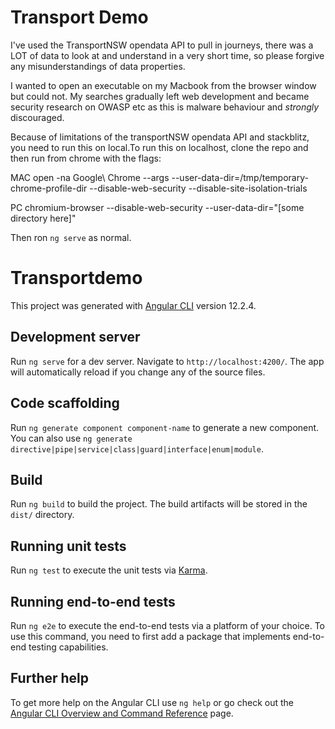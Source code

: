 # Transport Demo

I've used the TransportNSW opendata API to pull in journeys, there was a LOT of data to look at and understand in a very short time, so please forgive any misunderstandings of data properties.

I wanted to open an executable on my Macbook from the browser window but could not. My searches gradually left web development and became security research on OWASP etc as this is malware behaviour and _strongly_ discouraged.

Because of limitations of the transportNSW opendata API and stackblitz, you need to run this on local.To run this on localhost, clone the repo and then run from chrome with the flags:

MAC
open -na Google\ Chrome --args --user-data-dir=/tmp/temporary-chrome-profile-dir --disable-web-security --disable-site-isolation-trials

PC
chromium-browser --disable-web-security --user-data-dir="[some directory here]"

Then ron `ng serve` as normal.

# Transportdemo

This project was generated with [Angular CLI](https://github.com/angular/angular-cli) version 12.2.4.

## Development server

Run `ng serve` for a dev server. Navigate to `http://localhost:4200/`. The app will automatically reload if you change any of the source files.

## Code scaffolding

Run `ng generate component component-name` to generate a new component. You can also use `ng generate directive|pipe|service|class|guard|interface|enum|module`.

## Build

Run `ng build` to build the project. The build artifacts will be stored in the `dist/` directory.

## Running unit tests

Run `ng test` to execute the unit tests via [Karma](https://karma-runner.github.io).

## Running end-to-end tests

Run `ng e2e` to execute the end-to-end tests via a platform of your choice. To use this command, you need to first add a package that implements end-to-end testing capabilities.

## Further help

To get more help on the Angular CLI use `ng help` or go check out the [Angular CLI Overview and Command Reference](https://angular.io/cli) page.
